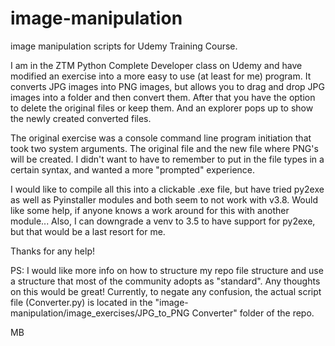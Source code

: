 # image-manipulation
image manipulation scripts for Udemy Training Course.


I am in the ZTM Python Complete Developer class on Udemy and have modified an exercise into a more easy to use (at least for me) program. It converts JPG images into PNG images, but allows you to drag and drop JPG images into a folder and then convert them. After that you have the option to delete the original files or keep them. And an explorer pops up to show the newly created converted files.

The original exercise was a console command line program initiation that took two system arguments. The original file and the new file where PNG's will be created. I didn't want to have to remember to put in the file types in a certain syntax, and wanted a more "prompted" experience.

I would like to compile all this into a clickable .exe file, but have tried py2exe as well as Pyinstaller modules and both seem to not work with v3.8. Would like some help, if anyone knows a work around for this with another module... Also, I can downgrade a venv to 3.5 to have support for py2exe, but that would be a last resort for me. 

Thanks for any help!

PS: I would like more info on how to structure my repo file structure and use a structure that most of the community adopts as "standard". Any thoughts on this would be great! Currently, to negate any confusion, the actual script file (Converter.py) is located in the "image-manipulation/image_exercises/JPG_to_PNG Converter" folder of the repo.



MB
